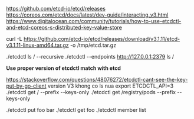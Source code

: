https://github.com/etcd-io/etcd/releases
https://coreos.com/etcd/docs/latest/dev-guide/interacting_v3.html
https://www.digitalocean.com/community/tutorials/how-to-use-etcdctl-and-etcd-coreos-s-distributed-key-value-store

curl -L https://github.com/etcd-io/etcd/releases/download/v3.1.11/etcd-v3.1.11-linux-amd64.tar.gz -o /tmp/etcd.tar.gz


./etcdctl ls / --recursive
./etcdctl --endpoints http://127.0.0.1:2379 ls /

**Use proper version of etcdctl match with etcd**

https://stackoverflow.com/questions/48076272/etcdctl-cant-see-the-key-put-by-go-client
version V3 khong co ls  nua
export ETCDCTL_API=3
./etcdctl get / --prefix --keys-only
./etcdctl get /registry/pods --prefix --keys-only

./etcdctl put foo bar
./etcdctl get foo
./etcdctl  member list
